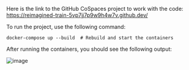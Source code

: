 Here is the link to the GitHub CoSpaces project to work with the code:
https://reimagined-train-5vp7jj7p9w9h4w7v.github.dev/

To run the project, use the following command:

```docker-compose up --build  # Rebuild and start the containers```

After running the containers, you should see the following output:

![image](https://github.com/user-attachments/assets/8b455f8e-819a-4b7a-81cb-78dcd75fd52b)

